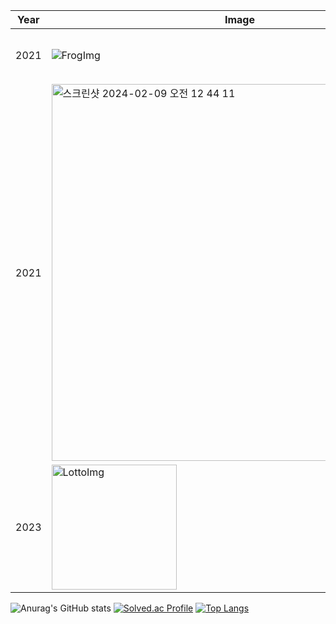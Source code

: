 
| Year | Image | Title | Description | Language |Download | Repo
| --- | --- | --- | --- | --- | --- | --- |
2021 | ![FrogImg](https://github.com/hanescargot/hanescargot/assets/84563848/9950d013-6962-4d5c-b3d5-ac14fef74e48) | Poison Frog | Catch Frogs and Make Bigger | Android(Java) |  <a href="www.naver.com" target="_blank"><img src="https://github.com/hanescargot/PoisonFrog"/></a> | <a href="https://github.com/hanescargot/PoisonFrog.git" target="_blank"><img src="https://img.shields.io/badge/github%20pages-121013?style=for-the-badge&logo=github&logoColor=white"/></a>
2021 | <img width="603" alt="스크린샷 2024-02-09 오전 12 44 11" src="https://github.com/hanescargot/hanescargot/assets/84563848/d68f208f-8cf6-4cfb-bd7d-e143afca7b1a"> | Lotto Auction | Get Lucky Numbers and Apply Event | Android(Java,Kotlin) |  <a href="www.naver.com" target="_blank"><img src="https://github.com/hanescargot/lotto_game_MVP"/></a> | <a href="https://github.com/hanescargot/lotto_game_MVP" target="_blank"><img src="https://img.shields.io/badge/github%20pages-121013?style=for-the-badge&logo=github&logoColor=white"/></a>
2023 | <img width="200" alt="LottoImg" src="https://github.com/hanescargot/hanescargot/assets/84563848/2f2319be-ce46-4e90-9bb2-1c411cf3cf23"> | Lotto History | Search winning history through Lotto api, Google AdMob | Flutter(Dart) |  <a href="https://play.google.com/store/apps/details?id=com.dpyrion.lotto_korea&pcampaignid=web_share" target="_blank"><img src="https://img.shields.io/badge/Download In Market-FFFFFF?style=plastic&logo=Flutter&logoColor=02569B"/></a> | <a href="https://github.com/hanescargot/lotto_game.git" target="_blank"><img src="https://img.shields.io/badge/github%20pages-121013?style=for-the-badge&logo=github&logoColor=white"/></a>



<!---
hanescargot/hanescargot is a ✨ special ✨ repository because its `README.md` (this file) appears on your GitHub profile.
You can click the Preview link to take a look at your changes.
--->



![Anurag's GitHub stats](https://github-readme-stats.vercel.app/api?username=hanescargot&show_icons=true&theme=outrun) [![Solved.ac Profile](http://mazassumnida.wtf/api/v2/generate_badge?boj=hanescargotit)](https://solved.ac/hanescargotit/)
[![Top Langs](https://github-readme-stats.vercel.app/api/top-langs/?username=hanescargot)](https://github.com/hanescargot/github-readme-statst&show_icons=true&theme=outrun) 


<!--START_SECTION:waka-->
<!--END_SECTION:waka-->

